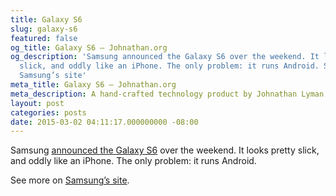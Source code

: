 ```yaml
---
title: Galaxy S6
slug: galaxy-s6
featured: false
og_title: Galaxy S6 – Johnathan.org
og_description: 'Samsung announced the Galaxy S6 over the weekend. It looks pretty
  slick, and oddly like an iPhone. The only problem: it runs Android. See more on
  Samsung’s site'
meta_title: Galaxy S6 – Johnathan.org
meta_description: A hand-crafted technology product by Johnathan Lyman
layout: post
categories: posts
date: 2015-03-02 04:11:17.000000000 -08:00
---
```


Samsung [announced the Galaxy S6](http://arstechnica.com/gadgets/2015/03/galaxy-s6-and-s6-edge-hands-on-samsung-finally-builds-a-premium-smartphone/) over the weekend. It looks pretty slick, and oddly like an iPhone. The only problem: it runs Android.

See more on [Samsung’s site](http://www.samsung.com/us/register/six-appeal).

